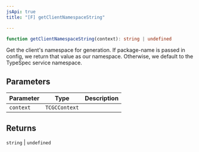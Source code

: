 ```yaml
---
jsApi: true
title: "[F] getClientNamespaceString"

---
```

```ts
function getClientNamespaceString(context): string | undefined
```

Get the client's namespace for generation. If package-name is passed in config, we return
that value as our namespace. Otherwise, we default to the TypeSpec service namespace.

## Parameters

| Parameter | Type | Description |
| ------ | ------ | ------ |
| `context` | `TCGCContext` |  |

## Returns

`string` \| `undefined`
